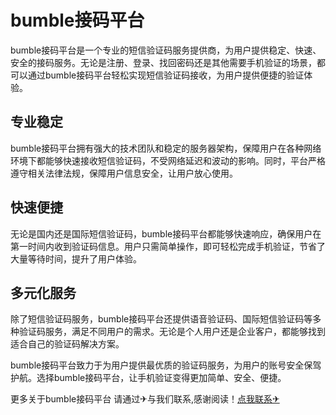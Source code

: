 # bumble接码平台

bumble接码平台是一个专业的短信验证码服务提供商，为用户提供稳定、快速、安全的接码服务。无论是注册、登录、找回密码还是其他需要手机验证的场景，都可以通过bumble接码平台轻松实现短信验证码接收，为用户提供便捷的验证体验。

## 专业稳定

bumble接码平台拥有强大的技术团队和稳定的服务器架构，保障用户在各种网络环境下都能够快速接收短信验证码，不受网络延迟和波动的影响。同时，平台严格遵守相关法律法规，保障用户信息安全，让用户放心使用。

## 快速便捷

无论是国内还是国际短信验证码，bumble接码平台都能够快速响应，确保用户在第一时间内收到验证码信息。用户只需简单操作，即可轻松完成手机验证，节省了大量等待时间，提升了用户体验。

## 多元化服务

除了短信验证码服务，bumble接码平台还提供语音验证码、国际短信验证码等多种验证码服务，满足不同用户的需求。无论是个人用户还是企业客户，都能够找到适合自己的验证码解决方案。

bumble接码平台致力于为用户提供最优质的验证码服务，为用户的账号安全保驾护航。选择bumble接码平台，让手机验证变得更加简单、安全、便捷。

更多关于bumble接码平台 请通过✈与我们联系,感谢阅读！[点我联系✈](https://www.G208.com)